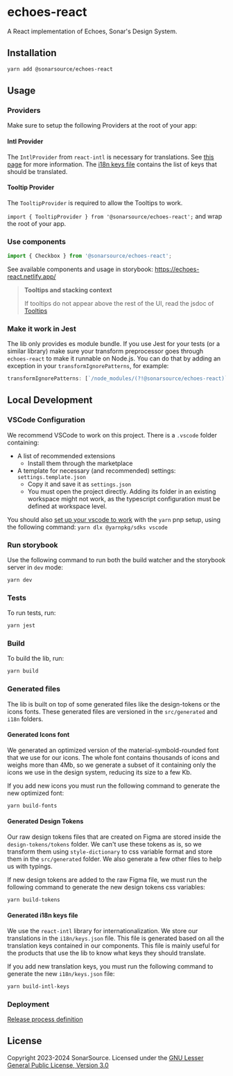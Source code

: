 # echoes-react

A React implementation of Echoes, Sonar's Design System.

## Installation

```bash
yarn add @sonarsource/echoes-react
```

## Usage

### Providers

Make sure to setup the following Providers at the root of your app:

#### Intl Provider

The `IntlProvider` from `react-intl` is necessary for translations. See [this page](https://formatjs.io/docs/react-intl/components/#intlprovider) for more information.
The [i18n keys file](i18n/keys.json) contains the list of keys that should be translated.

#### Tooltip Provider

The `TooltipProvider` is required to allow the Tooltips to work.

`import { TooltipProvider } from '@sonarsource/echoes-react';` and wrap the root of your app.

### Use components

```ts
import { Checkbox } from '@sonarsource/echoes-react';
```

See available components and usage in storybook: <https://echoes-react.netlify.app/>

> **Tooltips and stacking context**
>
> If tooltips do not appear above the rest of the UI, read the jsdoc of [Tooltips](src/components/tooltip/Tooltip.tsx)

### Make it work in Jest

The lib only provides es module bundle. If you use Jest for your tests (or a similar library) make sure your transform preprocessor goes through `echoes-react` to make it runnable on Node.js.
You can do that by adding an exception in your `transformIgnorePatterns`, for example:

```js
transformIgnorePatterns: [`/node_modules/(?!@sonarsource/echoes-react)`],
```

## Local Development

### VSCode Configuration

We recommend VSCode to work on this project.
There is a `.vscode` folder containing:

- A list of recommended extensions
  - Install them through the marketplace
- A template for necessary (and recommended) settings: `settings.template.json`
  - Copy it and save it as `settings.json`
  - You must open the project directly. Adding its folder in an existing workspace might not work, as the typescript configuration must be defined at workspace level.

You should also [set up your vscode to work](https://yarnpkg.com/getting-started/editor-sdks) with the `yarn` pnp setup, using the following command: `yarn dlx @yarnpkg/sdks vscode`

### Run storybook

Use the following command to run both the build watcher and the storybook server in `dev` mode:

```bash
yarn dev
```

### Tests

To run tests, run:

```bash
yarn jest
```

### Build

To build the lib, run:

```bash
yarn build
```

### Generated files

The lib is built on top of some generated files like the design-tokens or the icons fonts. These generated files are versioned in the `src/generated` and `i18n` folders.

#### Generated Icons font

We generated an optimized version of the material-symbold-rounded font that we use for our icons. The whole font contains thousands of icons and weighs more than 4Mb, so we generate a subset of it containing only the icons we use in the design system, reducing its size to a few Kb.

If you add new icons you must run the following command to generate the new optimized font:

```bash
yarn build-fonts
```

#### Generated Design Tokens

Our raw design tokens files that are created on Figma are stored inside the `design-tokens/tokens` folder. We can't use these tokens as is, so we transform them using `style-dictionary` to css variable format and store them in the `src/generated` folder. We also generate a few other files to help us with typings.

If new design tokens are added to the raw Figma file, we must run the following command to generate the new design tokens css variables:

```bash
yarn build-tokens
```

#### Generated i18n keys file

We use the `react-intl` library for internationalization. We store our translations in the `i18n/keys.json` file. This file is generated based on all the translation keys contained in our components. This file is mainly useful for the products that use the lib to know what keys they should translate.

If you add new translation keys, you must run the following command to generate the new `i18n/keys.json` file:

```bash
yarn build-intl-keys
```

### Deployment

[Release process definition](docs/RELEASING.md)

## License

Copyright 2023-2024 SonarSource.
Licensed under the [GNU Lesser General Public License, Version 3.0](http://www.gnu.org/licenses/lgpl.txt)
